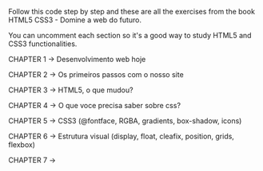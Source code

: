 Follow this code step by step and these are all the exercises from the book HTML5 CSS3 - Domine a web do futuro.

You can uncomment each section so it's a good way to study HTML5 and CSS3 functionalities.

CHAPTER 1 -> Desenvolvimento web hoje

CHAPTER 2 -> Os primeiros passos com o nosso site

CHAPTER 3 -> HTML5, o que mudou?

CHAPTER 4 -> O que voce precisa saber sobre css?

CHAPTER 5 -> CSS3 (@fontface, RGBA, gradients, box-shadow, icons)

CHAPTER 6 -> Estrutura visual (display, float, cleafix, position, grids, flexbox)

CHAPTER 7 ->
